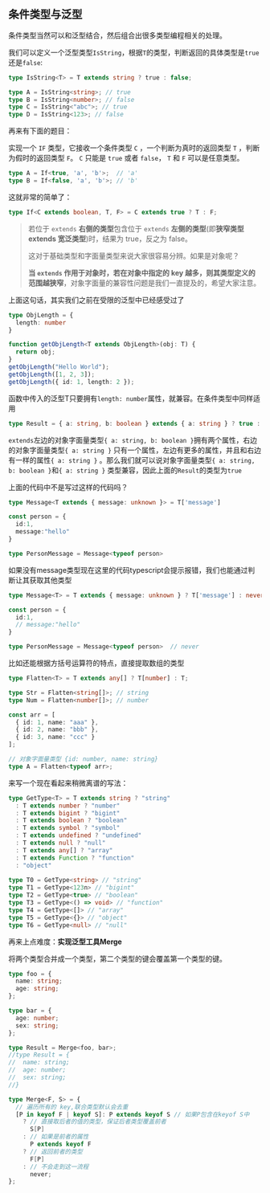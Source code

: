 ## 条件类型与泛型

条件类型当然可以和泛型结合，然后组合出很多类型编程相关的处理。

我们可以定义一个泛型类型`IsString`，根据`T`的类型，判断返回的具体类型是`true`还是`false`:

```typescript
type IsString<T> = T extends string ? true : false;

type A = IsString<string>; // true
type B = IsString<number>; // false
type C = IsString<"abc">; // true
type D = IsString<123>; // false

```

再来有下面的题目：

实现一个 `IF` 类型，它接收一个条件类型 `C` ，一个判断为真时的返回类型 `T` ，判断为假时的返回类型 `F`。 `C` 只能是 `true` 或者 `false`， `T` 和 `F` 可以是任意类型。

```typescript
type A = If<true, 'a', 'b'>;  // 'a'
type B = If<false, 'a', 'b'>; // 'b'
```

这就非常的简单了：

```typescript
type If<C extends boolean, T, F> = C extends true ? T : F;
```



> 若位于 `extends` **右侧的类型**包含位于 `extends` **左侧的类型**(即**狭窄类型 extends 宽泛类型**)时，结果为 true，反之为 false。
>
> 这对于基础类型和字面量类型来说大家很容易分辨。如果是对象呢？
>
> **当 `extends` 作用于对象时，若在对象中指定的 key 越多，则其类型定义的范围越狭窄**，对象字面量的兼容性问题是我们一直提及的，希望大家注意。

上面这句话，其实我们之前在受限的泛型中已经感受过了

```typescript
type ObjLength = {
  length: number
}

function getObjLength<T extends ObjLength>(obj: T) { 
  return obj;
}
getObjLength("Hello World");
getObjLength([1, 2, 3]);
getObjLength({ id: 1, length: 2 });
```

函数中传入的泛型T只要拥有`length: number`属性，就兼容。在条件类型中同样适用

```typescript
type Result = { a: string, b: boolean } extends { a: string } ? true : false // true
```

`extends`左边的对象字面量类型`{ a: string, b: boolean }`拥有两个属性，右边的对象字面量类型`{ a: string }` 只有一个属性，左边有更多的属性，并且和右边有一样的属性`{ a: string }` 。那么我们就可以说对象字面量类型`{ a: string, b: boolean }`和`{ a: string }` 类型兼容，因此上面的`Result`的类型为`true`

上面的代码中不是写过这样的代码吗？

```typescript
type Message<T extends { message: unknown }> = T['message']

const person = {
  id:1,
  message:"hello"
}

type PersonMessage = Message<typeof person>
```

如果没有message类型现在这里的代码typescript会提示报错，我们也能通过判断让其获取其他类型

```typescript
type Message<T> = T extends { message: unknown } ? T['message'] : never

const person = {
  id:1,
  // message:"hello"
}

type PersonMessage = Message<typeof person>  // never
```

比如还能根据方括号运算符的特点，直接提取数组的类型

```typescript
type Flatten<T> = T extends any[] ? T[number] : T;

type Str = Flatten<string[]>; // string
type Num = Flatten<number[]>; // number

const arr = [
  { id: 1, name: "aaa" },
  { id: 2, name: "bbb" },
  { id: 3, name: "ccc" }
];

// 对象字面量类型 {id: number, name: string}
type A = Flatten<typeof arr>; 
```

来写一个现在看起来稍微离谱的写法：

```typescript
type GetType<T> = T extends string ? "string"
  : T extends number ? "number"
  : T extends bigint ? "bigint"
  : T extends boolean ? "boolean"
  : T extends symbol ? "symbol"
  : T extends undefined ? "undefined"
  : T extends null ? "null"
  : T extends any[] ? "array"
  : T extends Function ? "function"
  : "object"
  
type T0 = GetType<string> // "string"
type T1 = GetType<123n> // "bigint"
type T2 = GetType<true> // "boolean"
type T3 = GetType<() => void> // "function"
type T4 = GetType<[]> // "array"
type T5 = GetType<{}> // "object"
type T6 = GetType<null> // "null"
```

再来上点难度：**实现泛型工具Merge**

将两个类型合并成一个类型，第二个类型的键会覆盖第一个类型的键。

```typescript
type foo = {
  name: string;
  age: string;
};

type bar = {
  age: number;
  sex: string;
};

type Result = Merge<foo, bar>;
//type Result = {
//  name: string;
//  age: number;
//  sex: string;
//}
```

```typescript
type Merge<F, S> = {
  // 遍历所有的 key,联合类型默认会去重
  [P in keyof F | keyof S]: P extends keyof S // 如果P包含在keyof S中
    ? // 直接取后者的值的类型，保证后者类型覆盖前者
      S[P]
    : // 如果是前者的属性
      P extends keyof F
    ? // 返回前者的类型
      F[P]
    : // 不会走到这一流程
      never;
};
```
